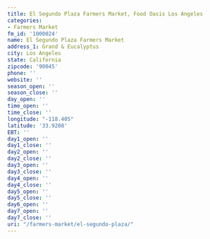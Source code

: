 ```yaml
---
title: El Segundo Plaza Farmers Market, Food Oasis Los Angeles
categories:
- Farmers Market
fm_id: '1000024'
name: El Segundo Plaza Farmers Market
address_1: Grand & Eucalyptus
city: Los Angeles
state: California
zipcode: '90045'
phone: ''
website: ''
season_open: ''
season_close: ''
day_open: ''
time_open: ''
time_close: ''
longitude: "-118.405"
latitude: '33.9208'
EBT: ''
day1_open: ''
day1_close: ''
day2_open: ''
day2_close: ''
day3_open: ''
day3_close: ''
day4_open: ''
day4_close: ''
day5_open: ''
day5_close: ''
day6_open: ''
day7_open: ''
day7_close: ''
uri: "/farmers-market/el-segundo-plaza/"
---
```


